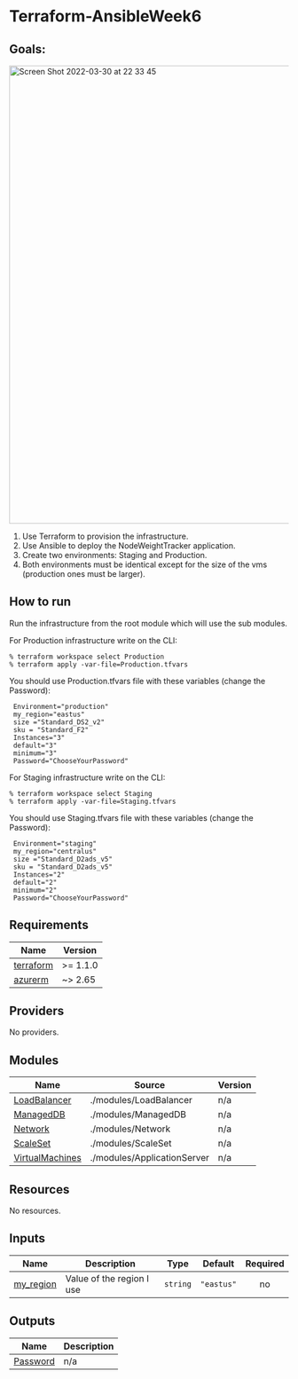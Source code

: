 # Terraform-AnsibleWeek6

## Goals:

<img width="826" alt="Screen Shot 2022-03-30 at 22 33 45" src="https://user-images.githubusercontent.com/93793111/160917591-5466d670-112e-4c07-84b1-7bfb598dfd6a.png">


 1. Use Terraform to provision the infrastructure.
 2. Use Ansible to deploy the NodeWeightTracker application.
 3. Create two environments: Staging and Production.
 4. Both environments must be identical except for the size of the vms (production ones must be larger).




## How to run

 Run the infrastructure from the root module which will use the sub modules.

 For Production infrastructure write on the CLI:
```
% terraform workspace select Production
% terraform apply -var-file=Production.tfvars
```
 You should use Production.tfvars file with these variables (change the Password):
```
 Environment="production"
 my_region="eastus"
 size ="Standard_DS2_v2"
 sku = "Standard_F2"
 Instances="3"
 default="3"
 minimum="3"
 Password="ChooseYourPassword"
```

 For Staging infrastructure write on the CLI:
```
% terraform workspace select Staging
% terraform apply -var-file=Staging.tfvars  
```
 You should use Staging.tfvars file with these variables (change the Password):
```
 Environment="staging"
 my_region="centralus"
 size ="Standard_D2ads_v5"
 sku = "Standard_D2ads_v5"
 Instances="2"
 default="2"
 minimum="2"
 Password="ChooseYourPassword"
```



<!-- BEGIN_TF_DOCS -->
## Requirements

| Name | Version |
|------|---------|
| <a name="requirement_terraform"></a> [terraform](#requirement\_terraform) | >= 1.1.0 |
| <a name="requirement_azurerm"></a> [azurerm](#requirement\_azurerm) | ~> 2.65 |

## Providers

No providers.

## Modules

| Name | Source | Version |
|------|--------|---------|
| <a name="module_LoadBalancer"></a> [LoadBalancer](#module\_LoadBalancer) | ./modules/LoadBalancer | n/a |
| <a name="module_ManagedDB"></a> [ManagedDB](#module\_ManagedDB) | ./modules/ManagedDB | n/a |
| <a name="module_Network"></a> [Network](#module\_Network) | ./modules/Network | n/a |
| <a name="module_ScaleSet"></a> [ScaleSet](#module\_ScaleSet) | ./modules/ScaleSet | n/a |
| <a name="module_VirtualMachines"></a> [VirtualMachines](#module\_VirtualMachines) | ./modules/ApplicationServer | n/a |

## Resources

No resources.

## Inputs

| Name | Description | Type | Default | Required |
|------|-------------|------|---------|:--------:|
| <a name="input_my_region"></a> [my\_region](#input\_my\_region) | Value of the region I use | `string` | `"eastus"` | no |

## Outputs

| Name | Description |
|------|-------------|
| <a name="output_Password"></a> [Password](#output\_Password) | n/a |
<!-- END_TF_DOCS -->
